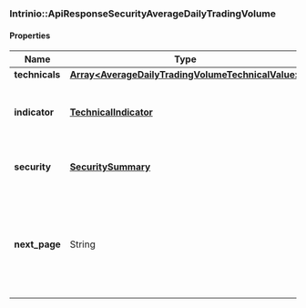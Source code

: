 

[//]: # (CLASS:Intrinio::ApiResponseSecurityAverageDailyTradingVolume)

[//]: # (KIND:object)

### Intrinio::ApiResponseSecurityAverageDailyTradingVolume

#### Properties

[//]: # (START_DEFINITION)

Name | Type | Description
------------ | ------------- | -------------
**technicals** | [**Array&lt;AverageDailyTradingVolumeTechnicalValue&gt;**](AverageDailyTradingVolumeTechnicalValue.md) |  &nbsp;
**indicator** | [**TechnicalIndicator**](TechnicalIndicator.md) | The name and symbol of the technical indicator &nbsp;
**security** | [**SecuritySummary**](SecuritySummary.md) | The Security of the Stock Price &nbsp;
**next_page** | String | The token required to request the next page of the data. If null, no further results are available. &nbsp;

[//]: # (END_DEFINITION)


[//]: # (CONTAINED_CLASS:Intrinio::AverageDailyTradingVolumeTechnicalValue)


[//]: # (CONTAINED_CLASS:Intrinio::TechnicalIndicator)


[//]: # (CONTAINED_CLASS:Intrinio::SecuritySummary)



